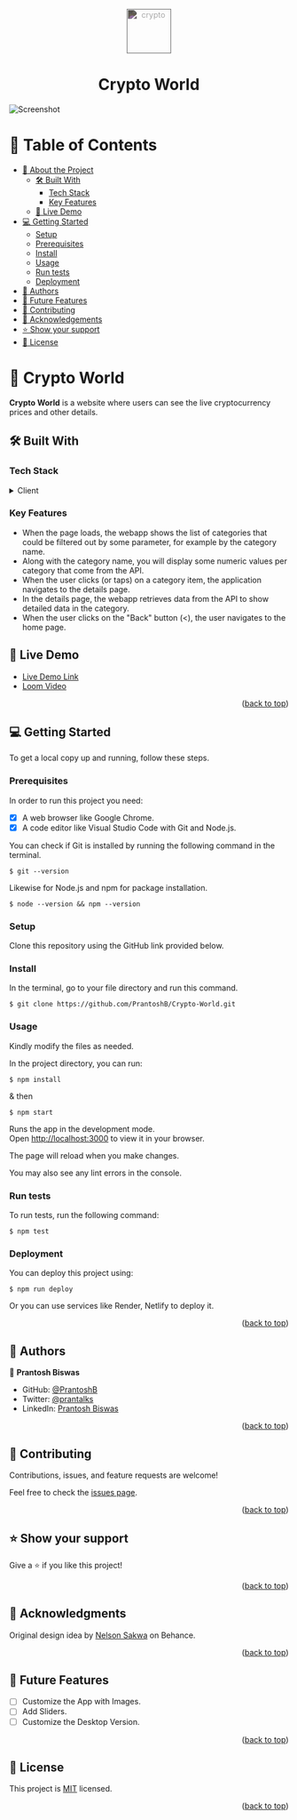 <a name="readme-top"></a>

<div align="center">
      <img className="main-logo" src="https://upload.wikimedia.org/wikipedia/commons/thumb/8/8b/Cryptocurrency_Logo.svg/633px-Cryptocurrency_Logo.svg.png" alt="crypto" style="width:5rem; filter:invert(70%)"/>
  <h1><b>Crypto World</b></h1>
</div>

![Screenshot](https://user-images.githubusercontent.com/93311467/217539270-968aa1d2-f87c-4ef7-8cab-2b7dcd56a126.jpg)


# 📗 Table of Contents

- [📖 About the Project](#about-project)
  - [🛠 Built With](#built-with)
    - [Tech Stack](#tech-stack)
    - [Key Features](#key-features)
  - [🚀 Live Demo](#live-demo)
- [💻 Getting Started](#getting-started)
  - [Setup](#setup)
  - [Prerequisites](#prerequisites)
  - [Install](#install)
  - [Usage](#usage)
  - [Run tests](#run-tests)
  - [Deployment](#triangular_flag_on_post-deployment)
- [👥 Authors](#authors)
- [🔭 Future Features](#future-features)
- [🤝 Contributing](#contributing)
- [🙏 Acknowledgements](#acknowledgements)
- [⭐️ Show your support](#support)
- [📝 License](#license)

<!-- PROJECT DESCRIPTION -->

# 📖 Crypto World <a name="about-project"></a>

<b>Crypto World</b> is a website where users can see the live cryptocurrency prices and other details.

## 🛠 Built With <a name="built-with"></a>

### Tech Stack <a name="tech-stack"></a>


<details>
  <summary>Client</summary>
  <ul>
    <li><a href="https://reactjs.org/">React.js</a></li>
  </ul>
</details>

### Key Features <a name="key-features"></a>

 - When the page loads, the webapp shows the list of categories that could be filtered out by some parameter, for example by the category name.
  - Along with the category name, you will display some numeric values per category that come from the API.
  - When the user clicks (or taps) on a category item, the application navigates to the details page.
- In the details page, the webapp retrieves data from the API to show detailed data in the category.
 - When the user clicks on the "Back" button (<), the user navigates to the home page.

## 🚀 Live Demo <a name="live-demo"></a>


- [Live Demo Link](https://crypto-world-pb.onrender.com/)
- [Loom Video](https://www.loom.com/share/190d5f55ce9d4fe68a894e77d060c0c9)

<p align="right">(<a href="#readme-top">back to top</a>)</p>

<!-- GETTING STARTED -->

## 💻 Getting Started <a name="getting-started"></a>


To get a local copy up and running, follow these steps.

### Prerequisites

In order to run this project you need:
- [x] A web browser like Google Chrome.
- [x] A code editor like Visual Studio Code with Git and Node.js.

You can check if Git is installed by running the following command in the terminal.
```
$ git --version
```

Likewise for Node.js and npm for package installation.
```
$ node --version && npm --version
```
### Setup

Clone this repository using the GitHub link provided below.


### Install

In the terminal, go to your file directory and run this command.

```
$ git clone https://github.com/PrantoshB/Crypto-World.git
```



### Usage


Kindly modify the files as needed.

In the project directory, you can run:
```
$ npm install
```
& then
```
$ npm start
```
Runs the app in the development mode.\
Open [http://localhost:3000](http://localhost:3000) to view it in your browser.

The page will reload when you make changes.

You may also see any lint errors in the console.



### Run tests

To run tests, run the following command:

```
$ npm test
```



### Deployment

You can deploy this project using:

```
$ npm run deploy
```

Or you can use services like Render, Netlify to deploy it. 

<p align="right">(<a href="#readme-top">back to top</a>)</p>

<!-- AUTHORS -->

## 👥 Authors <a name="authors"></a>


👤 **Prantosh Biswas**

- GitHub: [@PrantoshB](https://github.com/PrantoshB)
- Twitter: [@prantalks](https://twitter.com/prantalks)
- LinkedIn: [Prantosh Biswas](https://linkedin.com/in/prantosh)


<p align="right">(<a href="#readme-top">back to top</a>)</p>





## 🤝 Contributing <a name="contributing"></a>

Contributions, issues, and feature requests are welcome!

Feel free to check the [issues page](../../issues/).

<p align="right">(<a href="#readme-top">back to top</a>)</p>



## ⭐️ Show your support <a name="support"></a>



Give a ⭐️ if you like this project!

<p align="right">(<a href="#readme-top">back to top</a>)</p>

## 🙏 Acknowledgments <a name="acknowledgements"></a>

Original design idea by [Nelson Sakwa](https://www.behance.net/sakwadesignstudio) on Behance.


<p align="right">(<a href="#readme-top">back to top</a>)</p>

## 🔭 Future Features <a name="future-features"></a>

- [ ]  Customize the App with Images.
- [ ]  Add Sliders.
- [ ]  Customize the Desktop Version.

<p align="right">(<a href="#readme-top">back to top</a>)</p>

## 📝 License <a name="license"></a>

This project is [MIT](./LICENSE) licensed.

<p align="right">(<a href="#readme-top">back to top</a>)</p>
